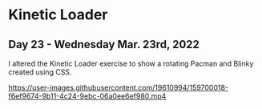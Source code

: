# Kinetic Loader
## Day 23 - Wednesday Mar. 23rd, 2022
I altered the Kinetic Loader exercise to show a rotating Pacman and Blinky created using CSS.

https://user-images.githubusercontent.com/19610994/159700018-f6ef9674-9b11-4c24-9ebc-06a0ee6ef980.mp4

